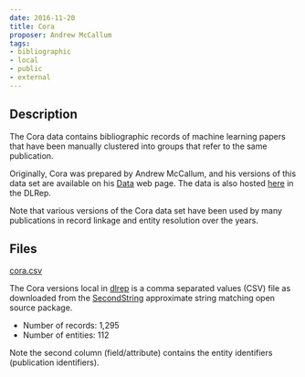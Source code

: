 ```yaml
---
date: 2016-11-20
title: Cora
proposer: Andrew McCallum
tags:
- bibliographic
- local
- public
- external
---
```


## Description

The Cora data contains bibliographic records of machine learning papers that have been manually clustered into groups that
refer to the same publication.

Originally, Cora was prepared by Andrew McCallum, and his versions of this data set are available on his
[Data](https://people.cs.umass.edu/~mccallum/data.html) web page.
The data is also hosted [here](Cora-files/cora.csv) in the DLRep.

Note that various versions of the Cora data set have been used by many publications in record linkage and entity resolution
over the years.

## Files

[cora.csv](Cora-files/cora.csv)

The Cora versions local in [dlrep](http://dlrep.org) is a comma separated values (CSV) file as downloaded from the
[SecondString](http://secondstring.sourceforge.net/) approximate string matching open source package.

- Number of records: 1,295
- Number of entities: 112

Note the second column (field/attribute) contains the entity identifiers (publication identifiers).

